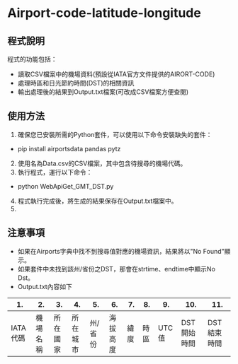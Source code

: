 # Airport-code-latitude-longitude
## 程式說明
程式的功能包括：

- 讀取CSV檔案中的機場資料(預設從IATA官方文件提供的AIRORT-CODE)
- 處理時區和日光節約時間(DST)的相關資訊
- 輸出處理後的結果到Output.txt檔案(可改成CSV檔案方便查閱)

## 使用方法

1. 確保您已安裝所需的Python套件，可以使用以下命令安裝缺失的套件：
  - pip install airportsdata pandas pytz
2. 使用名為Data.csv的CSV檔案，其中包含待搜尋的機場代碼。
3. 執行程式，運行以下命令：
  - python WebApiGet_GMT_DST.py
4. 程式執行完成後，將生成的結果保存在Output.txt檔案中。
5. 
## 注意事項

- 如果在Airports字典中找不到搜尋值對應的機場資訊，結果將以"No Found"顯示。
- 如果套件中未找到該州/省份之DST，那會在strtime、endtime中顯示No Dst。
- Output.txt內容如下

| 1.       | 2.        | 3.      | 4.       | 5.          | 6.        | 7.       | 8.   | 9.   | 10.          | 11.          |
|----------|------------|---------|----------|-------------|------------|-----------|------|------|--------------|--------------|
| IATA代碼  | 機場名稱  | 所在國家 | 所在城市 | 州/省份      | 海拔高度  | 緯度        | 時區 | UTC值 | DST開始時間   | DST結束時間   |

